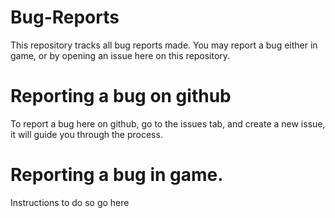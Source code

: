 # Bug-Reports
This repository tracks all bug reports made. You may report a bug either in game, or by opening an issue here on this repository.

# Reporting a bug on github
To report a bug here on github, go to the issues tab, and create a new issue, it will guide you through the process.

# Reporting a bug in game.

Instructions to do so go here

